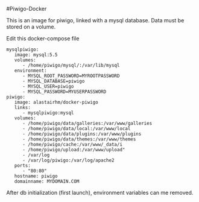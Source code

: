 #Piwigo-Docker

This is an image for piwigo, linked with a mysql database.
Data must be stored on a volume.

Edit this docker-compose file

```
mysqlpiwigo:
   image: mysql:5.5 
   volumes:
      - /home/piwigo/mysql/:/var/lib/mysql 
   environment:
      - MYSQL_ROOT_PASSWORD=MYROOTPASSWORD
      - MYSQL_DATABASE=piwigo
      - MYSQL_USER=piwigo
      - MYSQL_PASSWORD=MYUSERPASSWORD
piwigo:
   image: alastairhm/docker-piwigo
   links:
      - mysqlpiwigo:mysql 
   volumes:
      - /home/piwigo/data/galleries:/var/www/galleries
      - /home/piwigo/data/local:/var/www/local
      - /home/piwigo/data/plugins:/var/www/plugins
      - /home/piwigo/data/themes:/var/www/themes
      - /home/piwigo/cache:/var/www/_data/i
      - /home/piwigo/upload:/var/www/upload"
      - /var/log
      - /var/log/piwigo:/var/log/apache2
   ports:
      - "80:80"
   hostname: piwigo
   domainname: MYDOMAIN.COM

```
After db initialization (first launch), environment variables can me removed.



